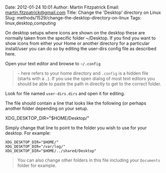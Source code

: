Date: 2012-01-24 10:01
Author: Martin Fitzpatrick
Email: martin.fitzpatrick@gmail.com
Title: Change the &#39;Desktop&#39; directory on Linux
Slug: methods/1529/change-the-desktop-directory-on-linux
Tags: linux,desktop,computing

On desktop setups where icons are shown on the desktop these are normally taken from the specific folder ~/Desktop. If you find you want to show icons from either your Home or another directory for a particular install/user you can do so by editing the user-dirs config file as described here.









Open your text editor and browse to `~/.config`


>`~` here refers to your home directory and `.config` is a hidden file (starts with a `.`). If you use the open dialog of most text editors you should be able to paste the path in directly to get to the correct folder.


Look for file named `user-dirs.dirs` and open it for editing.



The file should contain a line that looks like the following (or perhaps another folder depending on your setup.

   XDG_DESKTOP_DIR="$HOME/Desktop/"

Simply change that line to point to the folder you wish to use for your desktop. For example:

    XDG_DESKTOP_DIR="$HOME/"
    XDG_DESKTOP_DIR="/var/log/"
    XDG_DESKTOP_DIR="$HOME/../shared/Desktop"




>You can also change other folders in this file including your `Documents` folder for example.




